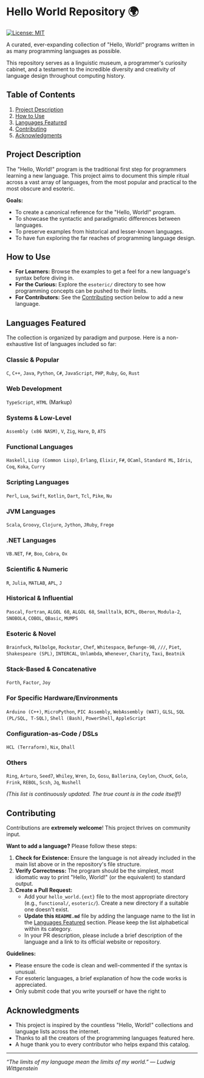 # Hello World Repository 🌍

[![License: MIT](https://img.shields.io/badge/License-MIT-yellow.svg)](https://opensource.org/licenses/MIT)

A curated, ever-expanding collection of "Hello, World!" programs written in as many programming languages as possible.

This repository serves as a linguistic museum, a programmer's curiosity cabinet, and a testament to the incredible diversity and creativity of language design throughout computing history.

## Table of Contents

1.  [Project Description](#project-description)
2.  [How to Use](#how-to-use)
3.  [Languages Featured](#languages-featured)
4.  [Contributing](#contributing)
5.  [Acknowledgments](#acknowledgments)

## Project Description

The "Hello, World!" program is the traditional first step for programmers learning a new language. This project aims to document this simple ritual across a vast array of languages, from the most popular and practical to the most obscure and esoteric.

**Goals:**
*   To create a canonical reference for the "Hello, World!" program.
*   To showcase the syntactic and paradigmatic differences between languages.
*   To preserve examples from historical and lesser-known languages.
*   To have fun exploring the far reaches of programming language design.

## How to Use

*   **For Learners:** Browse the examples to get a feel for a new language's syntax before diving in.
*   **For the Curious:** Explore the `esoteric/` directory to see how programming concepts can be pushed to their limits.
*   **For Contributors:** See the [Contributing](#contributing) section below to add a new language.

## Languages Featured

The collection is organized by paradigm and purpose. Here is a non-exhaustive list of languages included so far:

### Classic & Popular
`C`, `C++`, `Java`, `Python`, `C#`, `JavaScript`, `PHP`, `Ruby`, `Go`, `Rust`

### Web Development
`TypeScript`, `HTML` (Markup)

### Systems & Low-Level
`Assembly (x86 NASM)`, `V`, `Zig`, `Hare`, `D`, `ATS`

### Functional Languages
`Haskell`, `Lisp (Common Lisp)`, `Erlang`, `Elixir`, `F#`, `OCaml`, `Standard ML`, `Idris`, `Coq`, `Koka`, `Curry`

### Scripting Languages
`Perl`, `Lua`, `Swift`, `Kotlin`, `Dart`, `Tcl`, `Pike`, `Nu`

### JVM Languages
`Scala`, `Groovy`, `Clojure`, `Jython`, `JRuby`, `Frege`

### .NET Languages
`VB.NET`, `F#`, `Boo`, `Cobra`, `Ox`

### Scientific & Numeric
`R`, `Julia`, `MATLAB`, `APL`, `J`

### Historical & Influential
`Pascal`, `Fortran`, `ALGOL 60`, `ALGOL 68`, `Smalltalk`, `BCPL`, `Oberon`, `Modula-2`, `SNOBOL4`, `COBOL`, `QBasic`, `MUMPS`

### Esoteric & Novel
`Brainfuck`, `Malbolge`, `Rockstar`, `Chef`, `Whitespace`, `Befunge-98`, `///`, `Piet`, `Shakespeare (SPL)`, `INTERCAL`, `Unlambda`, `Whenever`, `Charity`, `Taxi`, `Beatnik`

### Stack-Based & Concatenative
`Forth`, `Factor`, `Joy`

### For Specific Hardware/Environments
`Arduino (C++)`, `MicroPython`, `PIC Assembly`, `WebAssembly (WAT)`, `GLSL`, `SQL (PL/SQL, T-SQL)`, `Shell (Bash)`, `PowerShell`, `AppleScript`

### Configuration-as-Code / DSLs
`HCL (Terraform)`, `Nix`, `Dhall`

### Others
`Ring`, `Arturo`, `Seed7`, `Whiley`, `Wren`, `Io`, `Gosu`, `Ballerina`, `Ceylon`, `ChucK`, `Golo`, `Frink`, `REBOL`, `Scsh`, `Jq`, `Nushell`

*(This list is continuously updated. The true count is in the code itself!)*

## Contributing

Contributions are **extremely welcome**! This project thrives on community input.

**Want to add a language?** Please follow these steps:

1.  **Check for Existence:** Ensure the language is not already included in the main list above or in the repository's file structure.
2.  **Verify Correctness:** The program should be the simplest, most idiomatic way to print "Hello, World!" (or the equivalent) to standard output.
3.  **Create a Pull Request:**
    *   Add your `hello_world.{ext}` file to the most appropriate directory (e.g., `functional/`, `esoteric/`). Create a new directory if a suitable one doesn't exist.
    *   **Update this `README.md`** file by adding the language name to the list in the [Languages Featured](#languages-featured) section. Please keep the list alphabetical within its category.
    *   In your PR description, please include a brief description of the language and a link to its official website or repository.

**Guidelines:**
*   Please ensure the code is clean and well-commented if the syntax is unusual.
*   For esoteric languages, a brief explanation of how the code works is appreciated.
*   Only submit code that you write yourself or have the right to 

## Acknowledgments

*   This project is inspired by the countless "Hello, World!" collections and language lists across the internet.
*   Thanks to all the creators of the programming languages featured here.
*   A huge thank you to every contributor who helps expand this catalog.

---

*“The limits of my language mean the limits of my world.” — Ludwig Wittgenstein*
